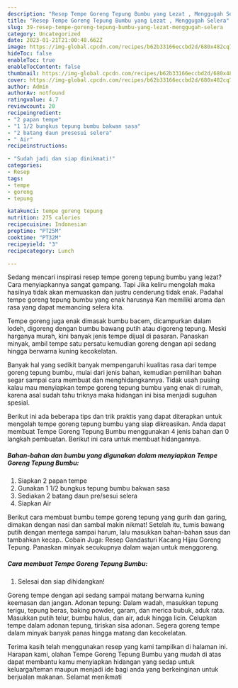 ```yaml
---
description: "Resep Tempe Goreng Tepung Bumbu yang Lezat , Menggugah Selera"
title: "Resep Tempe Goreng Tepung Bumbu yang Lezat , Menggugah Selera"
slug: 39-resep-tempe-goreng-tepung-bumbu-yang-lezat-menggugah-selera
category: Uncategorized
date: 2023-01-21T21:00:48.662Z
image: https://img-global.cpcdn.com/recipes/b62b33166eccbd2d/680x482cq70/tempe-goreng-tepung-bumbu-foto-resep-utama.jpg
hideToc: false
enableToc: true
enableTocContent: false
thumbnail: https://img-global.cpcdn.com/recipes/b62b33166eccbd2d/680x482cq70/tempe-goreng-tepung-bumbu-foto-resep-utama.jpg
cover: https://img-global.cpcdn.com/recipes/b62b33166eccbd2d/680x482cq70/tempe-goreng-tepung-bumbu-foto-resep-utama.jpg
author: Admin
authorAv: notfound
ratingvalue: 4.7
reviewcount: 20
recipeingredient:
- "2 papan tempe"
- "1 1/2 bungkus tepung bumbu bakwan sasa"
- "2 batang daun presesui selera"
- " Air"
recipeinstructions:

- "Sudah jadi dan siap dinikmati!"
categories:
- Resep
tags:
- tempe
- goreng
- tepung

katakunci: tempe goreng tepung 
nutrition: 275 calories
recipecuisine: Indonesian
preptime: "PT25M"
cooktime: "PT32M"
recipeyield: "3"
recipecategory: Lunch

---
```



Sedang mencari inspirasi resep tempe goreng tepung bumbu yang lezat? Cara menyiapkannya sangat gampang. Tapi Jika keliru mengolah maka hasilnya tidak akan memuaskan dan justru cenderung tidak enak. Padahal tempe goreng tepung bumbu yang enak harusnya Kan memiliki aroma dan rasa yang dapat memancing selera kita.


Tempe goreng juga enak dimasak bumbu bacem, dicampurkan dalam lodeh, digoreng dengan bumbu bawang putih atau digoreng tepung. Meski harganya murah, kini banyak jenis tempe dijual di pasaran. Panaskan minyak, ambil tempe satu persatu kemudian goreng dengan api sedang hingga berwarna kuning kecokelatan.

Banyak hal yang sedikit banyak mempengaruhi kualitas rasa dari tempe goreng tepung bumbu, mulai dari jenis bahan, kemudian pemilihan bahan segar sampai cara membuat dan menghidangkannya. Tidak usah pusing kalau mau menyiapkan tempe goreng tepung bumbu yang enak di rumah, karena asal sudah tahu triknya maka hidangan ini bisa menjadi suguhan spesial.


Berikut ini ada beberapa tips dan trik praktis yang dapat diterapkan untuk mengolah tempe goreng tepung bumbu yang siap dikreasikan. Anda dapat membuat Tempe Goreng Tepung Bumbu menggunakan 4 jenis bahan dan 0 langkah pembuatan. Berikut ini cara untuk membuat hidangannya.

<!--inarticleads1-->

##### Bahan-bahan dan bumbu yang digunakan dalam menyiapkan Tempe Goreng Tepung Bumbu:

1. Siapkan 2 papan tempe
1. Gunakan 1 1/2 bungkus tepung bumbu bakwan sasa
1. Sediakan 2 batang daun pre/sesui selera
1. Siapkan  Air


Berikut cara membuat bumbu tempe goreng tepung yang gurih dan garing, dimakan dengan nasi dan sambal makin nikmat! Setelah itu, tumis bawang putih dengan mentega sampai harum, lalu masukkan bahan-bahan saus dan tambahkan kecap.. Cobain Juga: Resep Gandasturi Kacang Hijau Goreng Tepung. Panaskan minyak secukupnya dalam wajan untuk menggoreng. 

<!--inarticleads2-->

##### Cara membuat Tempe Goreng Tepung Bumbu:


1. Selesai dan siap dihidangkan!

Goreng tempe dengan api sedang sampai matang berwarna kuning keemasan dan jangan. Adonan tepung: Dalam wadah, masukkan tepung terigu, tepung beras, baking powder, garam, dan merica bubuk, aduk rata. Masukkan putih telur, bumbu halus, dan air, aduk hingga licin. Celupkan tempe dalam adonan tepung, tiriskan sisa adonan. Segera goreng tempe dalam minyak banyak panas hingga matang dan kecokelatan. 

Terima kasih telah menggunakan resep yang kami tampilkan di halaman ini. Harapan kami, olahan Tempe Goreng Tepung Bumbu yang mudah di atas dapat membantu kamu menyiapkan hidangan yang sedap untuk keluarga/teman maupun menjadi ide bagi anda yang berkeinginan untuk berjualan makanan. Selamat menikmati
